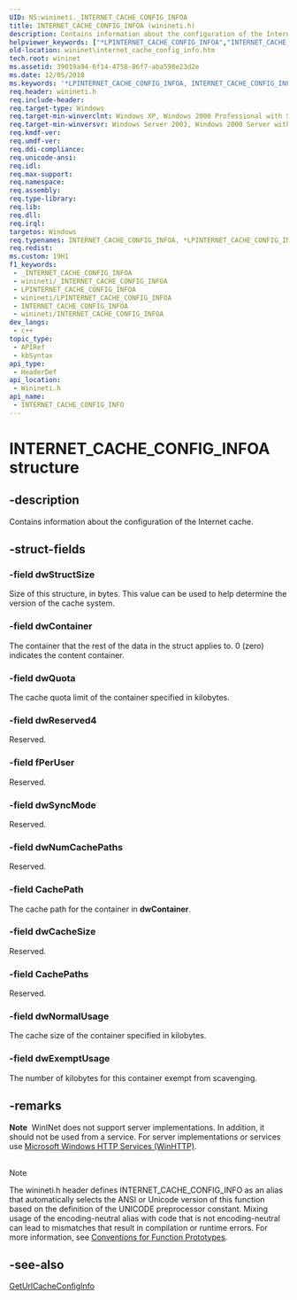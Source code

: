```yaml
---
UID: NS:winineti._INTERNET_CACHE_CONFIG_INFOA
title: INTERNET_CACHE_CONFIG_INFOA (winineti.h)
description: Contains information about the configuration of the Internet cache. (ANSI)
helpviewer_keywords: ["*LPINTERNET_CACHE_CONFIG_INFOA","INTERNET_CACHE_CONFIG_INFO","INTERNET_CACHE_CONFIG_INFO structure [WinINet]","INTERNET_CACHE_CONFIG_INFOA","PINTERNET_CACHE_CONFIG_INFO","PINTERNET_CACHE_CONFIG_INFO structure pointer [WinINet]","wininet.internet_cache_config_info","winineti/INTERNET_CACHE_CONFIG_INFO","winineti/PINTERNET_CACHE_CONFIG_INFO"]
old-location: wininet\internet_cache_config_info.htm
tech.root: wininet
ms.assetid: 39019a94-6f14-4758-86f7-aba598e23d2e
ms.date: 12/05/2018
ms.keywords: '*LPINTERNET_CACHE_CONFIG_INFOA, INTERNET_CACHE_CONFIG_INFO, INTERNET_CACHE_CONFIG_INFO structure [WinINet], INTERNET_CACHE_CONFIG_INFOA, PINTERNET_CACHE_CONFIG_INFO, PINTERNET_CACHE_CONFIG_INFO structure pointer [WinINet], wininet.internet_cache_config_info, winineti/INTERNET_CACHE_CONFIG_INFO, winineti/PINTERNET_CACHE_CONFIG_INFO'
req.header: winineti.h
req.include-header: 
req.target-type: Windows
req.target-min-winverclnt: Windows XP, Windows 2000 Professional with SP4 [desktop apps only]
req.target-min-winversvr: Windows Server 2003, Windows 2000 Server with SP4 [desktop apps only]
req.kmdf-ver: 
req.umdf-ver: 
req.ddi-compliance: 
req.unicode-ansi: 
req.idl: 
req.max-support: 
req.namespace: 
req.assembly: 
req.type-library: 
req.lib: 
req.dll: 
req.irql: 
targetos: Windows
req.typenames: INTERNET_CACHE_CONFIG_INFOA, *LPINTERNET_CACHE_CONFIG_INFOA
req.redist: 
ms.custom: 19H1
f1_keywords:
 - _INTERNET_CACHE_CONFIG_INFOA
 - winineti/_INTERNET_CACHE_CONFIG_INFOA
 - LPINTERNET_CACHE_CONFIG_INFOA
 - winineti/LPINTERNET_CACHE_CONFIG_INFOA
 - INTERNET_CACHE_CONFIG_INFOA
 - winineti/INTERNET_CACHE_CONFIG_INFOA
dev_langs:
 - c++
topic_type:
 - APIRef
 - kbSyntax
api_type:
 - HeaderDef
api_location:
 - Winineti.h
api_name:
 - INTERNET_CACHE_CONFIG_INFO
---
```


# INTERNET_CACHE_CONFIG_INFOA structure


## -description

Contains information about the configuration of the Internet cache.

## -struct-fields

### -field dwStructSize

Size of this structure, in bytes. This value can be used to help determine the version of the cache system.

### -field dwContainer

The container that the rest of the data in the struct applies to. 0 (zero) indicates the content container.

### -field dwQuota

The cache quota limit of the container specified in kilobytes.

### -field dwReserved4

Reserved.

### -field fPerUser

Reserved.

### -field dwSyncMode

Reserved.

### -field dwNumCachePaths

Reserved.

### -field CachePath

The cache path for the container in <b>dwContainer</b>.

### -field dwCacheSize

Reserved.

### -field CachePaths

Reserved.

### -field dwNormalUsage

The cache size of the container specified in kilobytes.

### -field dwExemptUsage

The number of kilobytes for this container exempt from scavenging.

## -remarks

<div class="alert"><b>Note</b>  WinINet does not support server implementations. In addition, it should not be used from a service.  For server implementations or services use <a href="/windows/desktop/WinHttp/winhttp-start-page">Microsoft Windows HTTP Services (WinHTTP)</a>.</div>
<div> </div>




> [!NOTE]
> The winineti.h header defines INTERNET_CACHE_CONFIG_INFO as an alias that automatically selects the ANSI or Unicode version of this function based on the definition of the UNICODE preprocessor constant. Mixing usage of the encoding-neutral alias with code that is not encoding-neutral can lead to mismatches that result in compilation or runtime errors. For more information, see [Conventions for Function Prototypes](/windows/win32/intl/conventions-for-function-prototypes).

## -see-also

<a href="/windows/desktop/api/winineti/nf-winineti-geturlcacheconfiginfoa">GetUrlCacheConfigInfo</a>
